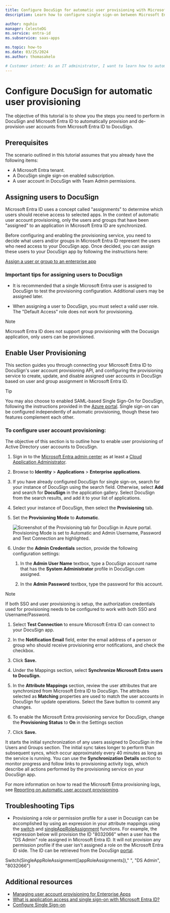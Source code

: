 ```yaml
---
title: Configure DocuSign for automatic user provisioning with Microsoft Entra ID| Microsoft Docs
description: Learn how to configure single sign-on between Microsoft Entra ID and DocuSign.

author: nguhiu
manager: CelesteDG
ms.service: entra-id
ms.subservice: saas-apps

ms.topic: how-to
ms.date: 03/25/2024
ms.author: thomasakelo

# Customer intent: As an IT administrator, I want to learn how to automatically provision and deprovision user accounts from Microsoft Entra ID to DocuSign so that I can streamline the user management process and ensure that users have the appropriate access to DocuSign.
---
```

# Configure DocuSign for automatic user provisioning

The objective of this tutorial is to show you the steps you need to perform in DocuSign and Microsoft Entra ID to automatically provision and de-provision user accounts from Microsoft Entra ID to DocuSign.

## Prerequisites

The scenario outlined in this tutorial assumes that you already have the following items:

*   A Microsoft Entra tenant.
*   A DocuSign single sign-on enabled subscription.
*   A user account in DocuSign with Team Admin permissions.

## Assigning users to DocuSign

Microsoft Entra ID uses a concept called "assignments" to determine which users should receive access to selected apps. In the context of automatic user account provisioning, only the users and groups that have been "assigned" to an application in Microsoft Entra ID are synchronized.

Before configuring and enabling the provisioning service, you need to decide what users and/or groups in Microsoft Entra ID represent the users who need access to your DocuSign app. Once decided, you can assign these users to your DocuSign app by following the instructions here:

[Assign a user or group to an enterprise app](~/identity/enterprise-apps/assign-user-or-group-access-portal.md)

### Important tips for assigning users to DocuSign

*   It is recommended that a single Microsoft Entra user is assigned to DocuSign to test the provisioning configuration. Additional users may be assigned later.

*   When assigning a user to DocuSign, you must select a valid user role. The "Default Access" role does not work for provisioning.

> [!NOTE]
> Microsoft Entra ID does not support group provisioning with the Docusign application, only users can be provisioned.

## Enable User Provisioning

This section guides you through connecting your Microsoft Entra ID to DocuSign's user account provisioning API, and configuring the provisioning service to create, update, and disable assigned user accounts in DocuSign based on user and group assignment in Microsoft Entra ID.

> [!Tip]
> You may also choose to enabled SAML-based Single Sign-On for DocuSign, following the instructions provided in the [Azure portal](https://portal.azure.com). Single sign-on can be configured independently of automatic provisioning, though these two features complement each other.

### To configure user account provisioning:

The objective of this section is to outline how to enable user provisioning of Active Directory user accounts to DocuSign.

1. Sign in to the [Microsoft Entra admin center](https://entra.microsoft.com) as at least a [Cloud Application Administrator](~/identity/role-based-access-control/permissions-reference.md#cloud-application-administrator).
1. Browse to **Identity** > **Applications** > **Enterprise applications**.

1. If you have already configured DocuSign for single sign-on, search for your instance of DocuSign using the search field. Otherwise, select **Add** and search for **DocuSign** in the application gallery. Select DocuSign from the search results, and add it to your list of applications.

1. Select your instance of DocuSign, then select the **Provisioning** tab.

1. Set the **Provisioning Mode** to **Automatic**. 

    ![Screenshot of the Provisioning tab for DocuSign in Azure portal. Provisioning Mode is set to Automatic and Admin Username, Password and Test Connection are highlighted.](./media/docusign-provisioning-tutorial/provisioning.png)

1. Under the **Admin Credentials** section, provide the following configuration settings:
   
    1. In the **Admin User Name** textbox, type a DocuSign account name that has the **System Administrator** profile in DocuSign.com assigned.
   
    1. In the **Admin Password** textbox, type the password for this account.

> [!NOTE]
> If both SSO and user provisioning is setup, the authorization credentials used for provisioning needs to be configured to work with both SSO and Username/Password.

1. Select **Test Connection** to ensure Microsoft Entra ID can connect to your DocuSign app.

1. In the **Notification Email** field, enter the email address of a person or group who should receive provisioning error notifications, and check the checkbox.

1. Click **Save.**

1. Under the Mappings section, select **Synchronize Microsoft Entra users to DocuSign.**

1. In the **Attribute Mappings** section, review the user attributes that are synchronized from Microsoft Entra ID to DocuSign. The attributes selected as **Matching** properties are used to match the user accounts in DocuSign for update operations. Select the Save button to commit any changes.

1. To enable the Microsoft Entra provisioning service for DocuSign, change the **Provisioning Status** to **On** in the Settings section

1. Click **Save.**

It starts the initial synchronization of any users assigned to DocuSign in the Users and Groups section. The initial sync takes longer to perform than subsequent syncs, which occur approximately every 40 minutes as long as the service is running. You can use the **Synchronization Details** section to monitor progress and follow links to provisioning activity logs, which describe all actions performed by the provisioning service on your DocuSign app.

For more information on how to read the Microsoft Entra provisioning logs, see [Reporting on automatic user account provisioning](~/identity/app-provisioning/check-status-user-account-provisioning.md).

## Troubleshooting Tips
* Provisioning a role or permission profile for a user in Docusign can be accomplished by using an expression in your attribute mappings using the [switch](~/identity/app-provisioning/functions-for-customizing-application-data.md#switch) and [singleAppRoleAssignment](~/identity/app-provisioning/functions-for-customizing-application-data.md#singleapproleassignment) functions. For example, the expression below will provision the ID "8032066" when a user has the "DS Admin" role assigned in Microsoft Entra ID. It will not provision any permission profile if the user isn't assigned a role on the Microsoft Entra ID side. The ID can be retrieved from the DocuSign [portal](https://support.docusign.com/).

Switch(SingleAppRoleAssignment([appRoleAssignments])," ", "DS Admin", "8032066")


## Additional resources

* [Managing user account provisioning for Enterprise Apps](tutorial-list.md)
* [What is application access and single sign-on with Microsoft Entra ID?](~/identity/enterprise-apps/what-is-single-sign-on.md)
* [Configure Single Sign-on](docusign-tutorial.md)
